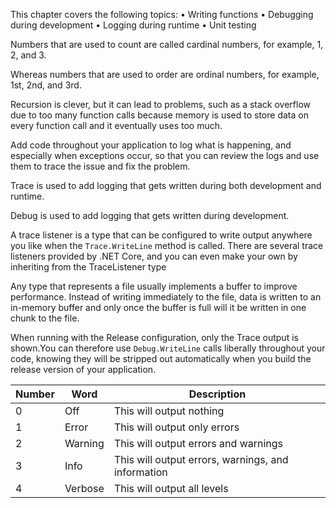 This chapter covers the following topics:
• Writing functions
• Debugging during development
• Logging during runtime
• Unit testing

Numbers that are used to count are called cardinal numbers, for example, 1, 2, and 3.

Whereas numbers that are used to order are ordinal numbers, for example, 1st, 2nd,
and 3rd.

Recursion is clever, but it can lead to problems, such as a stack overflow due to too many function calls because memory is used to store data on every function call and it eventually uses too much.

Add code throughout your application to log what is happening, and especially when exceptions occur, so that you can review the logs and use them to trace the issue and fix the problem.

Trace is used to add logging that gets written during both development and runtime.

Debug is used to add logging that gets written during development.

A trace listener is a type that can be configured to write output anywhere you like when the `Trace.WriteLine` method is called. There are several trace listeners provided by .NET Core, and you can even make your own by inheriting from the TraceListener type

Any type that represents a file usually implements a buffer to improve
performance. Instead of writing immediately to the file, data is written to
an in-memory buffer and only once the buffer is full will it be written in one
chunk to the file.

When running with the Release configuration, only the Trace output is shown.You can therefore use `Debug.WriteLine` calls liberally throughout your code, knowing they will be stripped out automatically when you build the release version of your application.


| Number | Word    | Description                                        |
| ------ | ------- | -------------------------------------------------- |
| 0      | Off     | This will output nothing                           |
| 1      | Error   | This will output only errors                       |
| 2      | Warning | This will output errors and warnings               |
| 3      | Info    | This will output errors, warnings, and information |
| 4      | Verbose | This will output all levels                        |

